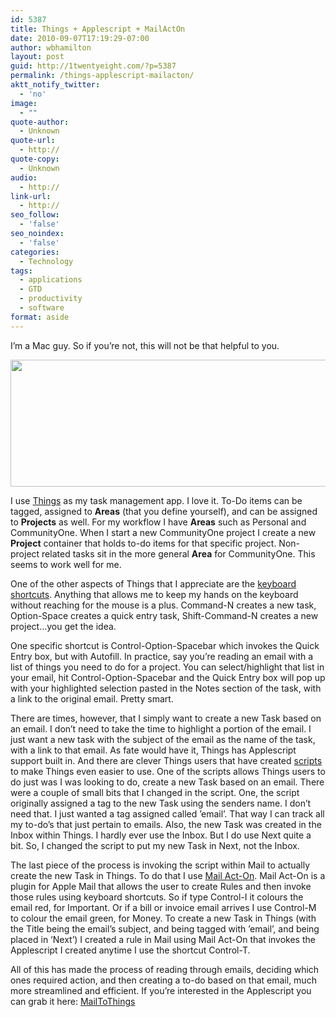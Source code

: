 ```yaml
---
id: 5387
title: Things + Applescript + MailActOn
date: 2010-09-07T17:19:29-07:00
author: wbhamilton
layout: post
guid: http://1twentyeight.com/?p=5387
permalink: /things-applescript-mailacton/
aktt_notify_twitter:
  - 'no'
image:
  - ""
quote-author:
  - Unknown
quote-url:
  - http://
quote-copy:
  - Unknown
audio:
  - http://
link-url:
  - http://
seo_follow:
  - 'false'
seo_noindex:
  - 'false'
categories:
  - Technology
tags:
  - applications
  - GTD
  - productivity
  - software
format: aside
---
```

I&#8217;m a Mac guy. So if you&#8217;re not, this will not be that helpful to you.

[<img class="alignnone size-full wp-image-5388" title="Things" src="http://1twentyeight.com/wp-content/uploads/2010/09/Things.png" alt="" width="610" height="203" srcset="http://1twentyeight.com/wp-content/uploads/2010/09/Things.png 610w, http://1twentyeight.com/wp-content/uploads/2010/09/Things-300x99.png 300w" sizes="(max-width: 610px) 100vw, 610px" />](http://culturedcode.com/)

I use [Things](http://culturedcode.com/) as my task management app. I love it. To-Do items can be tagged, assigned to **Areas** (that you define yourself), and can be assigned to **Projects** as well. For my workflow I have **Areas** such as Personal and CommunityOne. When I start a new CommunityOne project I create a new **Project** container that holds to-do items for that specific project. Non-project related tasks sit in the more general **Area** for CommunityOne. This seems to work well for me.

One of the other aspects of Things that I appreciate are the [keyboard shortcuts](http://culturedcode.com/things/wiki/index.php/Keyboard_Shortcuts). Anything that allows me to keep my hands on the keyboard without reaching for the mouse is a plus. Command-N creates a new task, Option-Space creates a quick entry task, Shift-Command-N creates a new project&#8230;you get the idea.

One specific shortcut is Control-Option-Spacebar which invokes the Quick Entry box, but with Autofill. In practice, say you&#8217;re reading an email with a list of things you need to do for a project. You can select/highlight that list in your email, hit Control-Option-Spacebar and the Quick Entry box will pop up with your highlighted selection pasted in the Notes section of the task, with a link to the original email. Pretty smart.

There are times, however, that I simply want to create a new Task based on an email. I don&#8217;t need to take the time to highlight a portion of the email. I just want a new task with the subject of the email as the name of the task, with a link to that email. As fate would have it, Things has Applescript support built in. And there are clever Things users that have created [scripts](http://culturedcode.com/things/wiki/index.php/User_Contributed_Scripts) to make Things even easier to use. One of the scripts allows Things users to do just was I was looking to do, create a new Task based on an email. There were a couple of small bits that I changed in the script. One, the script originally assigned a tag to the new Task using the senders name. I don&#8217;t need that. I just wanted a tag assigned called &#8217;email&#8217;. That way I can track all my to-do&#8217;s that just pertain to emails. Also, the new Task was created in the Inbox within Things. I hardly ever use the Inbox. But I do use Next quite a bit. So, I changed the script to put my new Task in Next, not the Inbox.

The last piece of the process is invoking the script within Mail to actually create the new Task in Things. To do that I use [Mail Act-On](http://www.indev.ca/MailActOn.html). Mail Act-On is a plugin for Apple Mail that allows the user to create Rules and then invoke those rules using keyboard shortcuts. So if type Control-I it colours the email red, for Important. Or if a bill or invoice email arrives I use Control-M to colour the email green, for Money. To create a new Task in Things (with the Title being the email&#8217;s subject, and being tagged with &#8217;email&#8217;, and being placed in &#8216;Next&#8217;) I created a rule in Mail using Mail Act-On that invokes the Applescript I created anytime I use the shortcut Control-T.

All of this has made the process of reading through emails, deciding which ones required action, and then creating a to-do based on that email, much more streamlined and efficient. If you&#8217;re interested in the Applescript you can grab it here: [MailToThings](http://d.pr/f/1GhK6o)